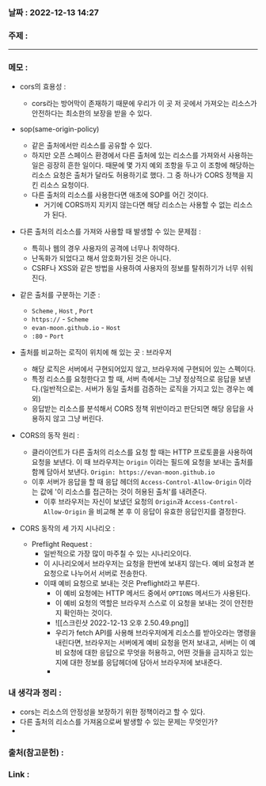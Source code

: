### 날짜 : 2022-12-13 14:27
### 주제 : 

---- 

### 메모 : 

- cors의 효용성 : 
	- cors라는 방어막이 존재하기 때문에 우리가 이 곳 저 곳에서 가져오는 리소스가 안전하다는 최소한의 보장을 받을 수 있다. 

- sop(same-origin-policy)
	- 같은 출처에서만 리소스를 공유할 수 있다. 
	- 하지만 오픈 스페이스 환경에서 다른 출처에 있는 리소스를 가져와서 사용하는 일은 굉장히 흔한 일이다. 때문에 몇 가지 예외 조항을 두고 이 조항에 해당하는 리소스 요청은 출처가 달라도 허용하기로 했다. 그 중 하나가 CORS 정책을 지킨 리소스 요청이다. 
	- 다른 출처의 리소스를 사용한다면 애초에 SOP를 어긴 것이다. 
		- 거기에 CORS까지 지키지 않는다면 해당 리소스는 사용할 수 없는 리소스가 된다. 

- 다른 출처의 리소스를 가져와 사용할 때 발생할 수 있는 문제점 : 
	- 특히나 웹의 경우 사용자의 공격에 너무나 취약하다. 
	- 난독화가 되었다고 해서 암호화가된 것은 아니다. 
	- CSRF나 XSS와 같은 방법을 사용하여 사용자의 정보를 탈취하기가 너무 쉬워진다. 

- 같은 출처를 구분하는 기준 : 
	- `Scheme` , `Host` , `Port`
	- `https://`  - `Scheme` 
	- `evan-moon.github.io` - `Host`
	- `:80` - `Port`

- 출처를 비교하는 로직이 위치에 해 있는 곳 : 브라우저 
	- 해당 로직은 서버에서 구현되어있지 않고, 브라우저에 구현되어 있는 스펙이다. 
	- 특정 리소스를 요청한다고 할 때, 서버 측에서는 그냥 정상적으로 응답을 보낸다.(일반적으로는. 서버가 동일 출처를 검증하는 로직을 가지고 있는 경우는 예외)
	- 응답받는 리소스를 분석해서 CORS 정책 위반이라고 판단되면 해당 응답을 사용하지 않고 그냥 버린다. 


- CORS의 동작 원리 : 
	- 클라이언트가 다른 출처의 리소스를 요청 할 때는 HTTP 프로토콜을 사용하여 요청을 보낸다. 이 때 브라우저는 `Origin` 이라는 필드에 요청을 보내는 출처를 함께 담아서 보낸다. `Origin: https://evan-moon.github.io` 
	- 이후 서버가 응답을 할 때 응답 헤더의 `Access-Control-Allow-Origin` 이라는 값에 '이 리소스를 접근하는 것이 허용된 출처'를 내려준다. 
		- 이후 브라우저는 자신이 보냈던 요청의 `Origin`과 `Access-Control-Allow-Origin` 을 비교해 본 후 이 응답이 유효한 응답인지를 결정한다. 

- CORS 동작의 세 가지 시나리오 : 
	- Preflight Request : 
		- 일반적으로 가장 많이 마주칠 수 있는 시나리오이다. 
		- 이 시나리오에서 브라우저는 요청을 한번에 보내지 않는다. 예비 요청과 본 요청으로 나누어서 서버로 전송한다. 
		- 이때 예비 요청으로 보내는 것은 Preflight라고 부른다. 
			- 이 예비 요청에는 HTTP 메서드 중에서 `OPTIONS`  메서드가 사용된다.
			- 이 예비 요청의 역할은 브라우저 스스로 이 요청을 보내는 것이 안전한지 확인하는 것이다. 
			- ![[스크린샷 2022-12-13 오후 2.50.49.png]]
			- 우리가 fetch API를 사용해 브라우저에게 리소스를 받아오라는 명령을 내린다면, 브라우저는 서버에게 예비 요청을 먼저 보내고, 서버는 이 예비 요청에 대한 응답으로 무엇을 허용하고, 어떤 것들을 금지하고 있는지에 대한 정보를 응답헤더에 담아서 브라우저에 보내준다. 
			- 

### 내 생각과 정리 : 

- cors는 리소스의 안정성을 보장하기 위한 정책이라고 할 수 있다. 
- 다른 출처의 리소스를 가져옴으로써 발생할 수 있는 문제는 무엇인가? 
- 

### 출처(참고문헌) : 


### Link : 
